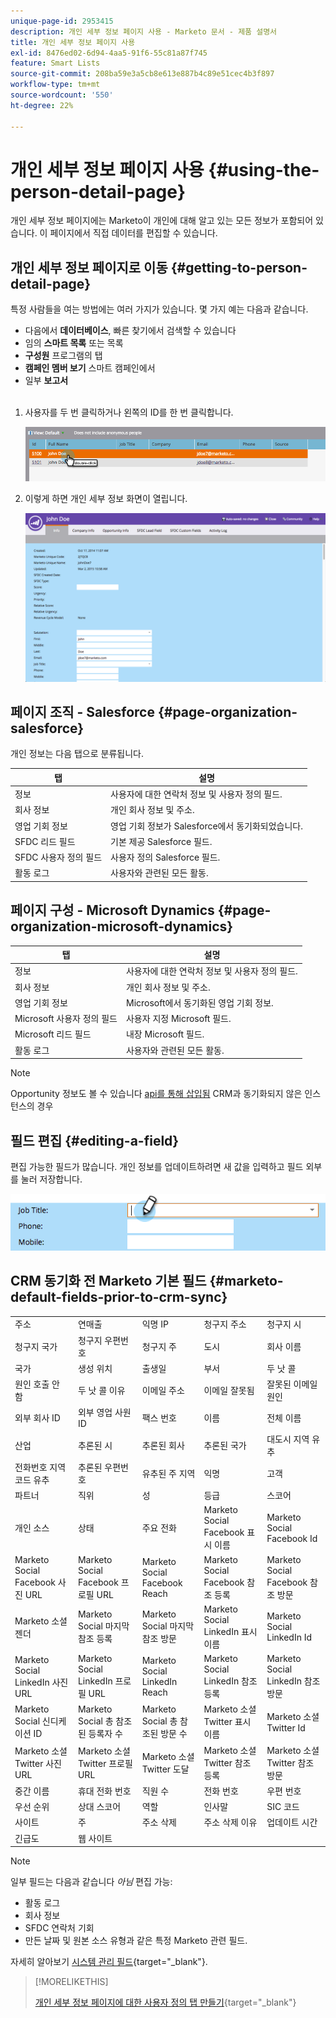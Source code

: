 ```yaml
---
unique-page-id: 2953415
description: 개인 세부 정보 페이지 사용 - Marketo 문서 - 제품 설명서
title: 개인 세부 정보 페이지 사용
exl-id: 8476ed02-6d94-4aa5-91f6-55c81a87f745
feature: Smart Lists
source-git-commit: 208ba59e3a5cb8e613e887b4c89e51cec4b3f897
workflow-type: tm+mt
source-wordcount: '550'
ht-degree: 22%

---
```


# 개인 세부 정보 페이지 사용 {#using-the-person-detail-page}

개인 세부 정보 페이지에는 Marketo이 개인에 대해 알고 있는 모든 정보가 포함되어 있습니다. 이 페이지에서 직접 데이터를 편집할 수 있습니다.

## 개인 세부 정보 페이지로 이동 {#getting-to-person-detail-page}

특정 사람들을 여는 방법에는 여러 가지가 있습니다. 몇 가지 예는 다음과 같습니다.

* 다음에서 **데이터베이스**, 빠른 찾기에서 검색할 수 있습니다
* 임의 **스마트 목록** 또는 목록
* **구성원** 프로그램의 탭
* **캠페인 멤버 보기** 스마트 캠페인에서
* 일부 **보고서**
  <br> 

1. 사용자를 두 번 클릭하거나 왼쪽의 ID를 한 번 클릭합니다.

   ![](assets/one-1.png)

1. 이렇게 하면 개인 세부 정보 화면이 열립니다.

   ![](assets/two-5.png)

## 페이지 조직 - Salesforce {#page-organization-salesforce}

개인 정보는 다음 탭으로 분류됩니다.

| 탭 | 설명 |
|---|---|
| 정보 | 사용자에 대한 연락처 정보 및 사용자 정의 필드. |
| 회사 정보 | 개인 회사 정보 및 주소. |
| 영업 기회 정보 | 영업 기회 정보가 Salesforce에서 동기화되었습니다. |
| SFDC 리드 필드 | 기본 제공 Salesforce 필드. |
| SFDC 사용자 정의 필드 | 사용자 정의 Salesforce 필드. |
| 활동 로그 | 사용자와 관련된 모든 활동. |

## 페이지 구성 - Microsoft Dynamics {#page-organization-microsoft-dynamics}

| 탭 | 설명 |
|---|---|
| 정보 | 사용자에 대한 연락처 정보 및 사용자 정의 필드. |
| 회사 정보 | 개인 회사 정보 및 주소. |
| 영업 기회 정보 | Microsoft에서 동기화된 영업 기회 정보. |
| Microsoft 사용자 정의 필드 | 사용자 지정 Microsoft 필드. |
| Microsoft 리드 필드 | 내장 Microsoft 필드. |
| 활동 로그 | 사용자와 관련된 모든 활동. |

>[!NOTE]
>
>Opportunity 정보도 볼 수 있습니다 [api를 통해 삽입됨](https://developers.marketo.com/rest-api/lead-database/opportunities/) CRM과 동기화되지 않은 인스턴스의 경우

## 필드 편집 {#editing-a-field}

편집 가능한 필드가 많습니다. 개인 정보를 업데이트하려면 새 값을 입력하고 필드 외부를 눌러 저장합니다.

![](assets/image2015-2-27-11-3a14-3a2.png)

## CRM 동기화 전 Marketo 기본 필드 {#marketo-default-fields-prior-to-crm-sync}

|   |  |  |  |  |
|---|---|---|---|---|
| 주소 | 연매출 | 익명 IP | 청구지 주소 | 청구지 시 |
| 청구지 국가 | 청구지 우편번호 | 청구지 주 | 도시 | 회사 이름 |
| 국가 | 생성 위치 | 출생일 | 부서 | 두 낫 콜 |
| 원인 호출 안 함 | 두 낫 콜 이유 | 이메일 주소 | 이메일 잘못됨 | 잘못된 이메일 원인 |
| 외부 회사 ID | 외부 영업 사원 ID | 팩스 번호 | 이름 | 전체 이름 |
| 산업 | 추론된 시 | 추론된 회사 | 추론된 국가 | 대도시 지역 유추 |
| 전화번호 지역코드 유추 | 추론된 우편번호 | 유추된 주 지역 | 익명 | 고객 |
| 파트너 | 직위 | 성 | 등급 | 스코어 |
| 개인 소스 | 상태 | 주요 전화 | Marketo Social Facebook 표시 이름 | Marketo Social Facebook Id |
| Marketo Social Facebook 사진 URL | Marketo Social Facebook 프로필 URL | Marketo Social Facebook Reach | Marketo Social Facebook 참조 등록 | Marketo Social Facebook 참조 방문 |
| Marketo 소셜 젠더 | Marketo Social 마지막 참조 등록 | Marketo Social 마지막 참조 방문 | Marketo Social LinkedIn 표시 이름 | Marketo Social LinkedIn Id |
| Marketo Social LinkedIn 사진 URL | Marketo Social LinkedIn 프로필 URL | Marketo Social LinkedIn Reach | Marketo Social LinkedIn 참조 등록 | Marketo Social LinkedIn 참조 방문 |
| Marketo Social 신디케이션 ID | Marketo Social 총 참조된 등록자 수 | Marketo Social 총 참조된 방문 수 | Marketo 소셜 Twitter 표시 이름 | Marketo 소셜 Twitter Id |
| Marketo 소셜 Twitter 사진 URL | Marketo 소셜 Twitter 프로필 URL | Marketo 소셜 Twitter 도달 | Marketo 소셜 Twitter 참조 등록 | Marketo 소셜 Twitter 참조 방문 |
| 중간 이름 | 휴대 전화 번호 | 직원 수 | 전화 번호 | 우편 번호 |
| 우선 순위 | 상대 스코어 | 역할 | 인사말 | SIC 코드 |
| 사이트 | 주 | 주소 삭제 | 주소 삭제 이유 | 업데이트 시간 |
| 긴급도 | 웹 사이트 |  |  |  |

>[!NOTE]
>
>일부 필드는 다음과 같습니다 _아님_ 편집 가능:
>
>* 활동 로그
>* 회사 정보
>* SFDC 연락처 기회
>* 만든 날짜 및 원본 소스 유형과 같은 특정 Marketo 관련 필드.
>
>자세히 알아보기 [시스템 관리 필드](/help/marketo/product-docs/administration/field-management/understanding-system-managed-fields.md){target="_blank"}.

>[!MORELIKETHIS]
>
>[개인 세부 정보 페이지에 대한 사용자 정의 탭 만들기](/help/marketo/product-docs/administration/settings/creating-a-custom-tab-for-the-person-detail-page.md){target="_blank"}
